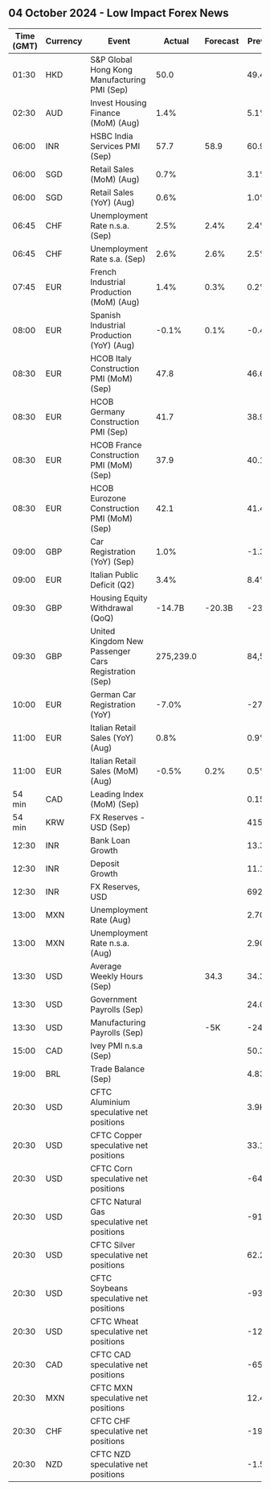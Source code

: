## 04 October 2024 - Low Impact Forex News

| Time (GMT) | Currency | Event | Actual | Forecast | Previous |
|------|----------|-------|--------|----------|----------|
| 01:30 | HKD | S&P Global Hong Kong Manufacturing PMI (Sep) | 50.0 |  | 49.4 |
| 02:30 | AUD | Invest Housing Finance (MoM) (Aug) | 1.4% |  | 5.1% |
| 06:00 | INR | HSBC India Services PMI (Sep) | 57.7 | 58.9 | 60.9 |
| 06:00 | SGD | Retail Sales (MoM) (Aug) | 0.7% |  | 3.1% |
| 06:00 | SGD | Retail Sales (YoY) (Aug) | 0.6% |  | 1.0% |
| 06:45 | CHF | Unemployment Rate n.s.a. (Sep) | 2.5% | 2.4% | 2.4% |
| 06:45 | CHF | Unemployment Rate s.a. (Sep) | 2.6% | 2.6% | 2.5% |
| 07:45 | EUR | French Industrial Production (MoM) (Aug) | 1.4% | 0.3% | 0.2% |
| 08:00 | EUR | Spanish Industrial Production (YoY) (Aug) | -0.1% | 0.1% | -0.4% |
| 08:30 | EUR | HCOB Italy Construction PMI (MoM) (Sep) | 47.8 |  | 46.6 |
| 08:30 | EUR | HCOB Germany Construction PMI (Sep) | 41.7 |  | 38.9 |
| 08:30 | EUR | HCOB France Construction PMI (MoM) (Sep) | 37.9 |  | 40.1 |
| 08:30 | EUR | HCOB Eurozone Construction PMI (MoM) (Sep) | 42.1 |  | 41.4 |
| 09:00 | GBP | Car Registration (YoY) (Sep) | 1.0% |  | -1.3% |
| 09:00 | EUR | Italian Public Deficit (Q2) | 3.4% |  | 8.4% |
| 09:30 | GBP | Housing Equity Withdrawal (QoQ) | -14.7B | -20.3B | -23.0B |
| 09:30 | GBP | United Kingdom New Passenger Cars Registration (Sep) | 275,239.0 |  | 84,575.0 |
| 10:00 | EUR | German Car Registration (YoY) | -7.0% |  | -27.8% |
| 11:00 | EUR | Italian Retail Sales (YoY) (Aug) | 0.8% |  | 0.9% |
| 11:00 | EUR | Italian Retail Sales (MoM) (Aug) | -0.5% | 0.2% | 0.5% |
| 54 min | CAD | Leading Index (MoM) (Sep) |  |  | 0.15% |
| 54 min | KRW | FX Reserves - USD (Sep) |  |  | 415.92B |
| 12:30 | INR | Bank Loan Growth |  |  | 13.3% |
| 12:30 | INR | Deposit Growth |  |  | 11.1% |
| 12:30 | INR | FX Reserves, USD |  |  | 692.30B |
| 13:00 | MXN | Unemployment Rate (Aug) |  |  | 2.70% |
| 13:00 | MXN | Unemployment Rate n.s.a. (Aug) |  |  | 2.90% |
| 13:30 | USD | Average Weekly Hours (Sep) |  | 34.3 | 34.3 |
| 13:30 | USD | Government Payrolls (Sep) |  |  | 24.0K |
| 13:30 | USD | Manufacturing Payrolls (Sep) |  | -5K | -24K |
| 15:00 | CAD | Ivey PMI n.s.a (Sep) |  |  | 50.3 |
| 19:00 | BRL | Trade Balance (Sep) |  |  | 4.83B |
| 20:30 | USD | CFTC Aluminium speculative net positions |  |  | 3.9K |
| 20:30 | USD | CFTC Copper speculative net positions |  |  | 33.1K |
| 20:30 | USD | CFTC Corn speculative net positions |  |  | -64.2K |
| 20:30 | USD | CFTC Natural Gas speculative net positions |  |  | -91.5K |
| 20:30 | USD | CFTC Silver speculative net positions |  |  | 62.2K |
| 20:30 | USD | CFTC Soybeans speculative net positions |  |  | -93.4K |
| 20:30 | USD | CFTC Wheat speculative net positions |  |  | -12.1K |
| 20:30 | CAD | CFTC CAD speculative net positions |  |  | -65.6K |
| 20:30 | MXN | CFTC MXN speculative net positions |  |  | 12.4K |
| 20:30 | CHF | CFTC CHF speculative net positions |  |  | -19.3K |
| 20:30 | NZD | CFTC NZD speculative net positions |  |  | -1.5K |
